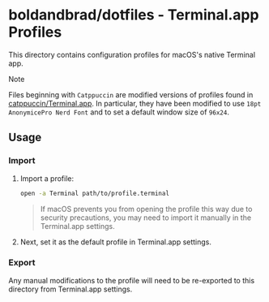 # boldandbrad/dotfiles - Terminal.app Profiles

This directory contains configuration profiles for macOS's native Terminal app.

> [!NOTE]
> Files beginning with `Catppuccin` are modified versions of profiles
> found in
> [catppuccin/Terminal.app](https://github.com/catppuccin/Terminal.app). In
> particular, they have been modified to use `18pt AnonymicePro Nerd Font` and
> to set a default window size of `96x24`.

## Usage

### Import

1. Import a profile:

   ```zsh
   open -a Terminal path/to/profile.terminal
   ```

   > If macOS prevents you from opening the profile this way due to security
   > precautions, you may need to import it manually in the Terminal.app
   > settings.

1. Next, set it as the default profile in Terminal.app settings.

### Export

Any manual modifications to the profile will need to be re-exported to this
directory from Terminal.app settings.
